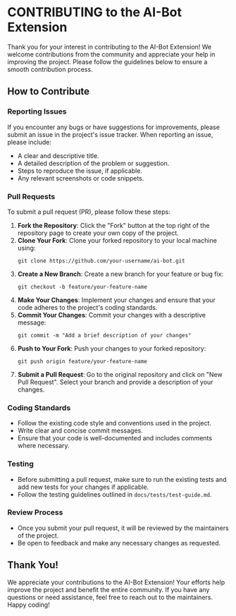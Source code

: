 # CONTRIBUTING to the AI-Bot Extension

Thank you for your interest in contributing to the AI-Bot Extension! We welcome contributions from the community and appreciate your help in improving the project. Please follow the guidelines below to ensure a smooth contribution process.

## How to Contribute

### Reporting Issues
If you encounter any bugs or have suggestions for improvements, please submit an issue in the project's issue tracker. When reporting an issue, please include:
- A clear and descriptive title.
- A detailed description of the problem or suggestion.
- Steps to reproduce the issue, if applicable.
- Any relevant screenshots or code snippets.

### Pull Requests
To submit a pull request (PR), please follow these steps:
1. **Fork the Repository**: Click the "Fork" button at the top right of the repository page to create your own copy of the project.
2. **Clone Your Fork**: Clone your forked repository to your local machine using:
   ```
   git clone https://github.com/your-username/ai-bot.git
   ```
3. **Create a New Branch**: Create a new branch for your feature or bug fix:
   ```
   git checkout -b feature/your-feature-name
   ```
4. **Make Your Changes**: Implement your changes and ensure that your code adheres to the project's coding standards.
5. **Commit Your Changes**: Commit your changes with a descriptive message:
   ```
   git commit -m "Add a brief description of your changes"
   ```
6. **Push to Your Fork**: Push your changes to your forked repository:
   ```
   git push origin feature/your-feature-name
   ```
7. **Submit a Pull Request**: Go to the original repository and click on "New Pull Request". Select your branch and provide a description of your changes.

### Coding Standards
- Follow the existing code style and conventions used in the project.
- Write clear and concise commit messages.
- Ensure that your code is well-documented and includes comments where necessary.

### Testing
- Before submitting a pull request, make sure to run the existing tests and add new tests for your changes if applicable.
- Follow the testing guidelines outlined in `docs/tests/test-guide.md`.

### Review Process
- Once you submit your pull request, it will be reviewed by the maintainers of the project.
- Be open to feedback and make any necessary changes as requested.

## Thank You!
We appreciate your contributions to the AI-Bot Extension! Your efforts help improve the project and benefit the entire community. If you have any questions or need assistance, feel free to reach out to the maintainers. Happy coding!